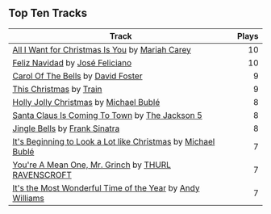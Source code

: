 ## Top Ten Tracks

| Track | Plays |
| --- |  ---: |
|[All I Want for Christmas Is You](https://www.iheart.com/artist/mariah-carey-31885/songs/all-i-want-for-christmas-is-you-20275005/) by [Mariah Carey](https://www.iheart.com/artist/mariah-carey-31885/)| 10|
|[Feliz Navidad](https://www.iheart.com/artist/jose-feliciano-30507/songs/feliz-navidad-2954725/) by [José Feliciano](https://www.iheart.com/artist/jose-feliciano-30507/)| 10|
|[Carol Of The Bells](https://www.iheart.com/artist/david-foster-58573/songs/carol-of-the-bells-61427124/) by [David Foster](https://www.iheart.com/artist/david-foster-58573/)| 9|
|[This Christmas](https://www.iheart.com/artist/train-90187/songs/this-christmas-51449568/) by [Train](https://www.iheart.com/artist/train-90187/)| 9|
|[Holly Jolly Christmas](https://www.iheart.com/artist/michael-buble-58319/songs/holly-jolly-christmas-15584320/) by [Michael Bublé](https://www.iheart.com/artist/michael-buble-58319/)| 8|
|[Santa Claus Is Coming To Town](https://www.iheart.com/artist/the-jackson-5-35053/songs/santa-claus-is-coming-to-town-24116663/) by [The Jackson 5](https://www.iheart.com/artist/the-jackson-5-35053/)| 8|
|[Jingle Bells](https://www.iheart.com/artist/frank-sinatra-739/songs/jingle-bells-493413/) by [Frank Sinatra](https://www.iheart.com/artist/frank-sinatra-739/)| 8|
|[It's Beginning to Look a Lot like Christmas](https://www.iheart.com/artist/michael-buble-58319/songs/its-beginning-to-look-a-lot-like-christmas-15584315/) by [Michael Bublé](https://www.iheart.com/artist/michael-buble-58319/)| 7|
|[You're A Mean One, Mr. Grinch](https://www.iheart.com/artist/thurl-ravenscroft-89607/songs/youre-a-mean-one-mr-grinch-19309448/) by [THURL RAVENSCROFT](https://www.iheart.com/artist/thurl-ravenscroft-89607/)| 7|
|[It's the Most Wonderful Time of the Year](https://www.iheart.com/artist/andy-williams-16425/songs/its-the-most-wonderful-time-of-the-year-2020286/) by [Andy Williams](https://www.iheart.com/artist/andy-williams-16425/)| 7|
